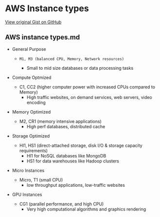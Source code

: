 # AWS Instance types

[View original Gist on GitHub](https://gist.github.com/Integralist/1ac9e20330fd14db2390)

## AWS instance types.md

- General Purpose
  - 	M1, M3 (balanced CPU, Memory, Network resources)
    - Small to mid size databases or data processing tasks

- Compute Optmized
  - C1, CC2 (higher computer power with increased CPUs compared to Memory)
    - High traffic websites, on demand services, web servers, video encoding

- Memory Optimized
  - M2, CR1 (memory intensive applications)
    - High perf databases, distributed cache

- Storage Optimized
  - HI1, HS1 (direct-attached storage, disk I/O & storage capacity requirements)
    - HI1 for NoSQL databases like MongoDB
    - HS1 for data warehouses like Hadoop clusters

- Micro Instances
  - Micro, T1 (small CPU)
    - low throughput applications, low-traffic websites

- GPU Instances
  - CG1 (parallel performance, and high CPU)
    - Very high computational algorithms and graphics rendering

